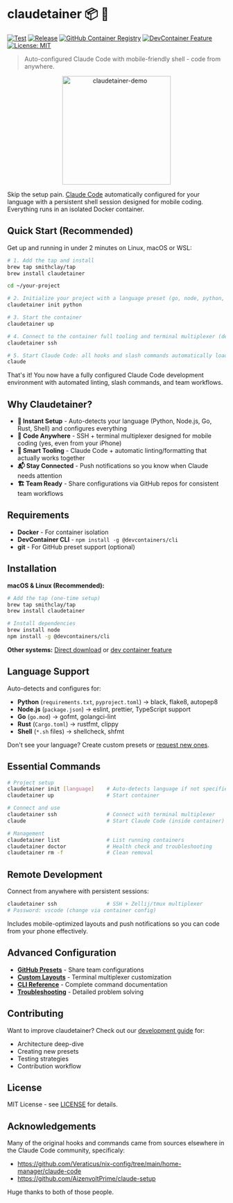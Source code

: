 # claudetainer 📦 🤖

[![Test](https://github.com/smithclay/claudetainer/workflows/Test/badge.svg)](https://github.com/smithclay/claudetainer/actions/workflows/test.yaml)
[![Release](https://github.com/smithclay/claudetainer/workflows/Release/badge.svg)](https://github.com/smithclay/claudetainer/actions/workflows/release.yaml)
[![GitHub Container Registry](https://img.shields.io/badge/ghcr.io-claudetainer-blue?logo=docker)](https://github.com/smithclay/claudetainer/pkgs/container/claudetainer)
[![DevContainer Feature](https://img.shields.io/badge/devcontainer-feature-blue?logo=visualstudiocode)](https://containers.dev/features)
[![License: MIT](https://img.shields.io/badge/License-MIT-yellow.svg)](https://opensource.org/licenses/MIT)

> Auto-configured Claude Code with mobile-friendly shell - code from anywhere.

<p align="center">
  <img src="./assets/claudetainer-demo.gif" width="250px" alt="claudetainer-demo">
</p>

Skip the setup pain. [Claude Code](https://www.anthropic.com/claude-code) automatically configured for your language with a persistent shell session designed for mobile coding. Everything runs in an isolated Docker container. 

## Quick Start (Recommended)

Get up and running in under 2 minutes on Linux, macOS or WSL:

```bash
# 1. Add the tap and install
brew tap smithclay/tap
brew install claudetainer

cd ~/your-project

# 2. Initialize your project with a language preset (go, node, python, rust)
claudetainer init python

# 3. Start the container  
claudetainer up

# 4. Connect to the container full tooling and terminal multiplexer (default password is: vscode)
claudetainer ssh

# 5. Start Claude Code: all hooks and slash commands automatically load
claude
```

That's it! You now have a fully configured Claude Code development environment with automated linting, slash commands, and team workflows.

## Why Claudetainer?

- **🚀 Instant Setup** - Auto-detects your language (Python, Node.js, Go, Rust, Shell) and configures everything
- **📱 Code Anywhere** - SSH + terminal multiplexer designed for mobile coding (yes, even from your iPhone)
- **🔧 Smart Tooling** - Claude Code + automatic linting/formatting that actually works together
- **📬 Stay Connected** - Push notifications so you know when Claude needs attention
- **🏗️ Team Ready** - Share configurations via GitHub repos for consistent team workflows

## Requirements

- **Docker** - For container isolation
- **DevContainer CLI** - `npm install -g @devcontainers/cli`
- **git** - For GitHub preset support (optional)

## Installation

**macOS & Linux (Recommended):**
```bash
# Add the tap (one-time setup)
brew tap smithclay/tap
brew install claudetainer

# Install dependencies
brew install node
npm install -g @devcontainers/cli
```

**Other systems:** [Direct download](https://github.com/smithclay/claudetainer/releases/latest/download/claudetainer) or [dev container feature](docs/INSTALLATION.md#dev-container-feature)

## Language Support

Auto-detects and configures for:
- **Python** (`requirements.txt`, `pyproject.toml`) → black, flake8, autopep8
- **Node.js** (`package.json`) → eslint, prettier, TypeScript support  
- **Go** (`go.mod`) → gofmt, golangci-lint
- **Rust** (`Cargo.toml`) → rustfmt, clippy
- **Shell** (`*.sh` files) → shellcheck, shfmt

Don't see your language? Create custom presets or [request new ones](https://github.com/smithclay/claudetainer/issues).

## Essential Commands

```bash
# Project setup
claudetainer init [language]    # Auto-detects language if not specified
claudetainer up                 # Start container

# Connect and use
claudetainer ssh                # Connect with terminal multiplexer
claude                          # Start Claude Code (inside container)

# Management
claudetainer list               # List running containers  
claudetainer doctor             # Health check and troubleshooting
claudetainer rm -f              # Clean removal
```

## Remote Development

Connect from anywhere with persistent sessions:
```bash
claudetainer ssh                # SSH + Zellij/tmux multiplexer
# Password: vscode (change via container config)
```

Includes mobile-optimized layouts and push notifications so you can code from your phone effectively.

## Advanced Configuration

- **[GitHub Presets](docs/CONFIGURATION.md#github-presets)** - Share team configurations  
- **[Custom Layouts](docs/CONFIGURATION.md#layouts)** - Terminal multiplexer customization
- **[CLI Reference](docs/CLI-REFERENCE.md)** - Complete command documentation
- **[Troubleshooting](docs/TROUBLESHOOTING.md)** - Detailed problem solving

## Contributing

Want to improve claudetainer? Check out our [development guide](docs/DEVELOPMENT.md) for:

- Architecture deep-dive
- Creating new presets
- Testing strategies
- Contribution workflow

## License

MIT License - see [LICENSE](LICENSE) for details.

## Acknowledgements

Many of the original hooks and commands came from sources elsewhere in the Claude Code community, specificaly:

- https://github.com/Veraticus/nix-config/tree/main/home-manager/claude-code
- https://github.com/AizenvoltPrime/claude-setup

Huge thanks to both of those people.

